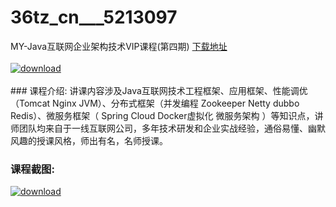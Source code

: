 # 36tz_cn___5213097
MY-Java互联网企业架构技术VIP课程(第四期)
[下载地址](http://www.36tz.cn/article/5213097 "下载地址")
<br/></br>[![download](http://36tz.cn/muke_img/2020_05_2-86.png "下载地址")](http://www.36tz.cn/article/5213097 "下载地址")
<br/></br>### 课程介绍:
讲课内容涉及Java互联网技术工程框架、应用框架、性能调优 （Tomcat Nginx JVM）、分布式框架（并发编程 Zookeeper Netty dubbo Redis）、微服务框架（ Spring Cloud Docker虚拟化 微服务架构 ）等知识点，讲师团队均来自于一线互联网公司，多年技术研发和企业实战经验，通俗易懂、幽默风趣的授课风格，师出有名，名师授课。

### 课程截图:
[![download](http://36tz.cn/muke_img/2020_05_1-94.png "下载地址")](http://www.36tz.cn/article/5213097 "下载地址")
